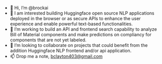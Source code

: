 - 👋 Hi, I’m @brockai
- 👀 I am interested building Huggingface open source NLP applications deployed in the browser or as secure APIs to enhance the user experience and enable powerful text-based functionalities.
- 🌱 I’m working to build an API and frontend search capability to analyze Bill of Material components and make predictions on compliancy for components that are not yet labeled.
- 💞️ I’m looking to collaborate on projects that could benefit from the addition Huggingface NLP frontend and/or api application.
- 📫 Drop me a note, bclayton403@gmail.com

<!---
brockai/brockai is a ✨ special ✨ repository because its `README.md` (this file) appears on your GitHub profile.
You can click the Preview link to take a look at your changes.
--->
